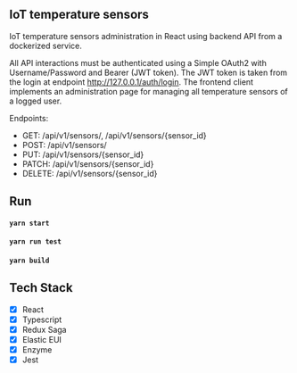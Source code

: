 ## IoT temperature sensors

IoT temperature sensors administration in React using backend API from a dockerized service.

All API interactions must be authenticated using a Simple OAuth2 with Username/Password and Bearer (JWT token). The JWT token is taken from the login at endpoint http://127.0.0.1/auth/login.
The frontend client implements an administration page for managing all temperature sensors of a logged user.

Endpoints:
* GET: /api/v1/sensors/, /api/v1/sensors/{sensor_id}
* POST: /api/v1/sensors/
* PUT: /api/v1/sensors/{sensor_id}
* PATCH: /api/v1/sensors/{sensor_id}
* DELETE: /api/v1/sensors/{sensor_id}

## Run

#### `yarn start`

#### `yarn run test`

#### `yarn build`

## Tech Stack
- [x] React
- [x] Typescript
- [x] Redux Saga
- [x] Elastic EUI
- [x] Enzyme
- [x] Jest
